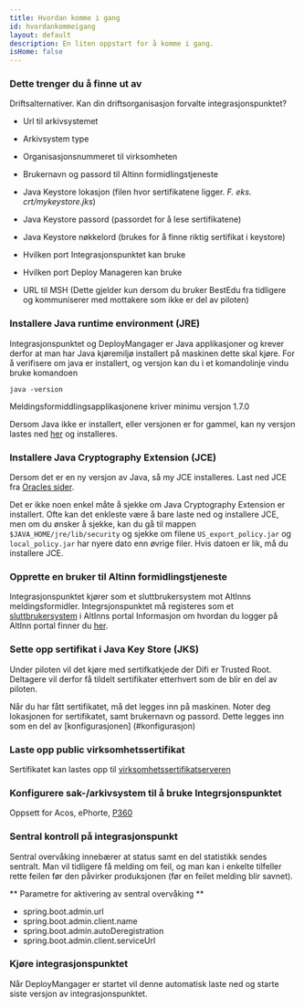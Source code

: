 ```yaml
---
title: Hvordan komme i gang
id: hvordankommeigang
layout: default
description: En liten oppstart for å komme i gang.
isHome: false
---
```



### Dette trenger du å finne ut av
Driftsalternativer. Kan din driftsorganisasjon forvalte integrasjonspunktet?

* Url til arkivsystemet
* Arkivsystem type
* Organisasjonsnummeret til virksomheten
* Brukernavn og passord til Altinn formidlingstjeneste
* Java Keystore lokasjon (filen hvor sertifikatene ligger. _F. eks. crt/mykeystore.jks_)
* Java Keystore passord (passordet for å lese sertifikatene)
* Java Keystore nøkkelord (brukes for å finne riktig sertifikat i keystore)
* Hvilken port Integrasjonspunktet kan bruke
* Hvilken port Deploy Manageren kan bruke

* URL til MSH (Dette gjelder kun dersom du bruker BestEdu fra tidligere og kommuniserer med mottakere som ikke er del av piloten)



### Installere Java runtime environment (JRE)

Integrasjonspunktet og DeployMangager er Java applikasjoner og krever derfor at man har Java kjøremiljø installert på maskinen dette skal kjøre. 
For å verifisere om java er installert, og versjon kan du i et komandolinje vindu bruke komandoen

```
java -version
```

Meldingsformiddlingsapplikasjonene kriver minimu versjon 1.7.0

Dersom Java ikke er installert, eller versjonen er for gammel, kan ny versjon lastes ned [her](http://www.oracle.com/technetwork/java/javase/downloads/jre7-downloads-1880261.html) og installeres.

### Installere Java Cryptography Extension (JCE)
Dersom det er en ny versjon av Java, så my JCE installeres. Last ned JCE fra [Oracles sider](http://www.oracle.com/technetwork/java/javase/downloads/jce-7-download-432124.html).

Det er ikke noen enkel måte å sjekke om Java Cryptography Extension er installert. Ofte kan det enkleste være å bare laste ned og installere JCE, men om du ønsker å sjekke, kan du gå til mappen ```$JAVA_HOME/jre/lib/security``` og sjekke om filene ```US_export_policy.jar``` og ```local_policy.jar``` har nyere dato enn øvrige filer. Hvis datoen er lik, må du installere JCE.

### Opprette en bruker til Altinn formidlingstjeneste

Integrasjonspunktet kjører som et sluttbrukersystem mot AltInns meldingsformidler. Integrsjonspunktet må registeres som et [sluttbrukersystem](https://www.altinn.no/no/Portalhjelp/Datasystemer/Sende-fra-sluttbrukersystem-datasystem/) i AltInns portal
Informasjon om hvordan du logger på AltInn portal finner du [her](https://www.altinn.no/no/Portalhjelp/Innlogging-og-rapportering/).

### Sette opp sertifikat i Java Key Store (JKS)
Under piloten vil det kjøre med sertifkatkjede der Difi er Trusted Root. Deltagere vil derfor få tildelt sertifikater etterhvert som de blir en del av piloten.

Når du har fått sertifikatet, må det legges inn på maskinen. Noter deg lokasjonen for sertifikatet, samt brukernavn og passord. Dette legges inn som en del av [konfigurasjonen] (#konfigurasjon)


### Laste opp public virksomhetssertifikat
Sertifikatet kan lastes opp til [virksomhetssertifikatserveren](http://virksert.herokuapp.com/)

### Konfigurere sak-/arkivsystem til å bruke Integrsjonspunktet

Oppsett for Acos, ePhorte, [P360](../resources/Oppsett360.docx)

### Sentral kontroll på integrasjonspunkt
Sentral overvåking innebærer at status samt en del statistikk sendes sentralt. Man vil tidligere få melding om feil, og man kan i enkelte tilfeller rette feilen før den påvirker produksjonen (før en feilet melding blir savnet).

** Parametre for aktivering av sentral overvåking **
* spring.boot.admin.url
* spring.boot.admin.client.name
* spring.boot.admin.autoDeregistration
* spring.boot.admin.client.serviceUrl

### Kjøre integrasjonspunktet
Når DeployMangager er startet vil denne automatisk laste ned og starte siste versjon av integrasjonspunktet.


